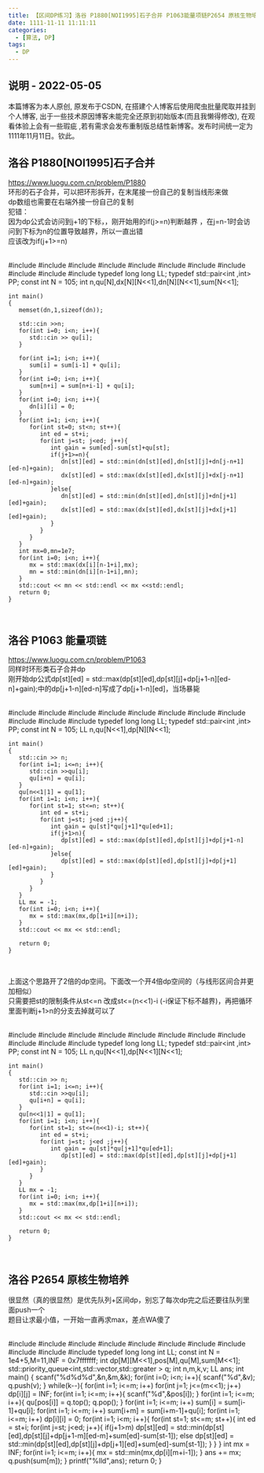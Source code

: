```yaml
---
title: 【区间DP练习】洛谷 P1880[NOI1995]石子合并 P1063能量项链P2654 原核生物培养.md
date: 1111-11-11 11:11:11
categories:
  - [算法, DP]
tags:
  - DP
---
```


## 说明 - 2022-05-05
本篇博客为本人原创, 原发布于CSDN, 在搭建个人博客后使用爬虫批量爬取并挂到个人博客, 出于一些技术原因博客未能完全还原到初始版本(而且我懒得修改), 在观看体验上会有一些瑕疵 ,若有需求会发布重制版总结性新博客。发布时间统一定为1111年11月11日。钦此。

## 洛谷 P1880[NOI1995]石子合并

<https://www.luogu.com.cn/problem/P1880>  
环形的石子合并，可以把环形拆开，在末尾接一份自己的复制当线形来做  
dp数组也需要在右端外接一份自己的复制  
犯错：  
因为dp公式会访问到j+1的下标，，刚开始用的if(j>=n)判断越界 ，在j=n-1时会访问到下标为n的位置导致越界，所以一直出错  
应该改为if(j+1>=n)


​    
    #include <cstdio>
    #include <iostream>
    #include <cstring>
    #include <algorithm>
    #include <cmath>
    #include <cstdlib>
    #include <queue>
    #include <map>
    #include <set>
    #include <stack>
    #include <vector>
    typedef long long LL;
    typedef std::pair<int ,int> PP;
    const int N = 105;
    int n,qu[N],dx[N][N<<1],dn[N][N<<1],sum[N<<1];
    
    int main()
    {
       memset(dn,1,sizeof(dn));
    
       std::cin >>n;
       for(int i=0; i<n; i++){
          std::cin >> qu[i];
       }
    
       for(int i=1; i<n; i++){
          sum[i] = sum[i-1] + qu[i];
       }
       for(int i=0; i<n; i++){
          sum[n+i] = sum[n+i-1] + qu[i];
       }
       for(int i=0; i<n; i++){
          dn[i][i] = 0;
       }
       for(int i=1; i<n; i++){
          for(int st=0; st<n; st++){
             int ed = st+i;
             for(int j=st; j<ed; j++){
                int gain = sum[ed]-sum[st]+qu[st];
                if(j+1>=n){
                   dn[st][ed] = std::min(dn[st][ed],dn[st][j]+dn[j-n+1][ed-n]+gain);
                   dx[st][ed] = std::max(dx[st][ed],dx[st][j]+dx[j-n+1][ed-n]+gain);
                }else{
                   dn[st][ed] = std::min(dn[st][ed],dn[st][j]+dn[j+1][ed]+gain);
                   dx[st][ed] = std::max(dx[st][ed],dx[st][j]+dx[j+1][ed]+gain);
                }
             }
          }
       }
       int mx=0,mn=1e7;
       for(int i=0; i<n; i++){
          mx = std::max(dx[i][n-1+i],mx);
          mn = std::min(dn[i][n-1+i],mn);
       }
       std::cout << mn << std::endl << mx <<std::endl;
       return 0;
    }


​    

## 洛谷 P1063 能量项链

<https://www.luogu.com.cn/problem/P1063>  
同样时环形类石子合并dp  
刚开始dp公式dp[st][ed] =
std::max(dp[st][ed],dp[st][j]+dp[j+1-n][ed-n]+gain);中的dp[j+1-n][ed-n]写成了dp[j+1-n][ed]，当场暴毙


​    
    #include <cstdio>
    #include <iostream>
    #include <cstring>
    #include <algorithm>
    #include <cmath>
    #include <cstdlib>
    #include <queue>
    #include <map>
    #include <set>
    #include <stack>
    #include <vector>
    typedef long long LL;
    typedef std::pair<int ,int> PP;
    const int N = 105;
    LL n,qu[N<<1],dp[N][N<<1];
    
    int main()
    {
       std::cin >> n;
       for(int i=1; i<=n; i++){
          std::cin >>qu[i];
          qu[i+n] = qu[i];
       }
       qu[n<<1|1] = qu[1];
       for(int i=1; i<n; i++){
          for(int st=1; st<=n; st++){
             int ed = st+i;
             for(int j=st; j<ed ;j++){
                int gain = qu[st]*qu[j+1]*qu[ed+1];
                if(j+1>n){
                   dp[st][ed] = std::max(dp[st][ed],dp[st][j]+dp[j+1-n][ed-n]+gain);
                }else{
                   dp[st][ed] = std::max(dp[st][ed],dp[st][j]+dp[j+1][ed]+gain);
                }
             }
          }
       }
       LL mx = -1;
       for(int i=0; i<n; i++){
          mx = std::max(mx,dp[1+i][n+i]);
       }
       std::cout << mx << std::endl;
    
       return 0;
    }


​    

上面这个思路开了2倍的dp空间。下面改一个开4倍dp空间的（与线形区间合并更加相似）  
只需要把st的限制条件从st<=n 改成st<=(n<<1)-i (-i保证下标不越界)，再把循环里面判断j+1>n的分支去掉就可以了


​    
    #include <cstdio>
    #include <iostream>
    #include <cstring>
    #include <algorithm>
    #include <cmath>
    #include <cstdlib>
    #include <queue>
    #include <map>
    #include <set>
    #include <stack>
    #include <vector>
    typedef long long LL;
    typedef std::pair<int ,int> PP;
    const int N = 105;
    LL n,qu[N<<1],dp[N<<1][N<<1];
    
    int main()
    {
       std::cin >> n;
       for(int i=1; i<=n; i++){
          std::cin >>qu[i];
          qu[i+n] = qu[i];
       }
       qu[n<<1|1] = qu[1];
       for(int i=1; i<n; i++){
          for(int st=1; st<=(n<<1)-i; st++){
             int ed = st+i;
             for(int j=st; j<ed ;j++){
                int gain = qu[st]*qu[j+1]*qu[ed+1];
                   dp[st][ed] = std::max(dp[st][ed],dp[st][j]+dp[j+1][ed]+gain);
             }
          }
       }
       LL mx = -1;
       for(int i=0; i<n; i++){
          mx = std::max(mx,dp[1+i][n+i]);
       }
       std::cout << mx << std::endl;
    
       return 0;
    }


​    

## 洛谷 P2654 原核生物培养

很显然（真的很显然）是优先队列+区间dp，别忘了每次dp完之后还要往队列里面push一个  
题目让求最小值，一开始一直再求max，差点WA傻了


​    
    #include <iostream>
    #include <cstdio>
    #include <algorithm>
    #include <queue>
    #include <map>
    #include <stack>
    #include <string>
    #include <cstring>
    #include <vector>
    #include <cmath>
    #include <set>
    typedef long long int LL;
    const int N = 1e4+5,M=11,INF = 0x7fffffff;
    int dp[M][M<<1],pos[M],qu[M],sum[M<<1];
    std::priority_queue<int,std::vector<int>,std::greater<int> > q;
    int n,m,k,v;
    LL ans;
    int main()
    {
        scanf("%d%d%d",&n,&m,&k);
        for(int i=0; i<n; i++){
            scanf("%d",&v);
            q.push(v);
        }
        while(k--){
            for(int i=1; i<=m; i++) for(int j=1; j<=(m<<1); j++) dp[i][j] = INF;
            for(int i=1; i<=m; i++){
                scanf("%d",&pos[i]);
            }
            for(int i=1; i<=m; i++){
                qu[pos[i]] = q.top();
                q.pop();
            }
            for(int i=1; i<=m; i++) sum[i] = sum[i-1]+qu[i];
            for(int i=1; i<=m; i++) sum[i+m] = sum[i+m-1]+qu[i];
            for(int i=1; i<=m; i++) dp[i][i] = 0;
            for(int i=1; i<m; i++){
                for(int st=1; st<=m; st++){
                    int ed = st+i;
                    for(int j=st; j<ed; j++){
                        if(j+1>m) dp[st][ed] = std::min(dp[st][ed],dp[st][j]+dp[j+1-m][ed-m]+sum[ed]-sum[st-1]);
                        else dp[st][ed] = std::min(dp[st][ed],dp[st][j]+dp[j+1][ed]+sum[ed]-sum[st-1]);
                    }
                }
            }
            int mx = INF;
            for(int i=1; i<=m; i++){
                mx = std::min(mx,dp[i][m+i-1]);
            }
            ans += mx;
            q.push(sum[m]);
        }
        printf("%lld",ans);
        return 0;
    }

